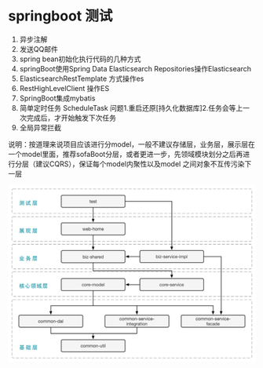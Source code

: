 # springboot 测试
1. 异步注解
2. 发送QQ邮件
3. spring bean初始化执行代码的几种方式
4. springBoot使用Spring Data Elasticsearch Repositories操作Elasticsearch
5. ElasticsearchRestTemplate 方式操作es
6. RestHighLevelClient 操作ES
7. SpringBoot集成mybatis
8. 简单定时任务 ScheduleTask  问题1.重启还原[持久化数据库]2.任务会等上一次完成后，才开始触发下次任务
9. 全局异常拦截







说明：按道理来说项目应该进行分model，一般不建议存储层，业务层，展示层在一个model里面，推荐sofaBoot分层，或者更进一步，先领域模块划分之后再进行分层（建议CQRS），保证每个model内聚性以及model
之间对象不互传污染下一层

![img.png](img.png)